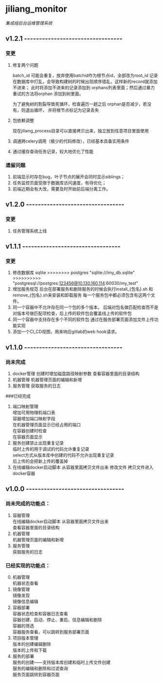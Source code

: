 # jiliang_monitor

*集成组后台运维管理系统*

## v1.2.1 ---------------------------------
### 变更
1. 修复两个问题

     batch_id 可能会重复，放弃使用batchid作为根节点id，全部改为root_id
     记录在数据库中打乱，会导致构建树的时候出现顺序错乱，这样新的record就添加不进来； 
     此时将添加不进来的记录添加到 orphans列表里面；然后通过暴力重试的方法将orphan
     添加到树里面。

     为了避免树的割裂导致死循环，检查遍历一趟之后 orphan是否减少，若没有，则退出循环，
     并将根节点标记为记录丢失

2. 包依赖调整

     现在jiliang_process目录可以直接拷贝出来，独立放到任意项目里面使用

3. 调通跨celery调用（极少的代码修改），已经基本具备实用条件

4. 通过缓存查询任务记录，较大地优化了性能

### 遗留问题
1. 前端显示时存在bug，叶子节点的展开会同时显示siblings； 
2. 任务监控页面受限于数据库访问速度，有待优化；
3. 前端近期会有大改，需要及时开始前后端分离工作。

## v1.2.0 ---------------------------------
### 变更
1. 任务管理系统上线

## v1.1.1 ---------------------------------
### 变更
1. 修改数据库
    sqlite >>>>>>>>  postgres
    "sqlite:///my_db.sqlite" >>>>>>>>>> "postgresql://postgres:123456@10.130.160.114:60030/my_test"
2. 增加服务规范
    后台在部署服务和删除服务的时候会执行install_{包名}.sh 和 remove_{包名}.sh来安装和卸载服务
    每一个服务包中都必须包含有这两个文件。
3. 同一个容器中不允许存在同一个包的多个版本。
    后端对包名做匹配检查而不是对版本号做匹配项检查，后上传的软件包会覆盖线上传的软件包
4. 同一个容器中支持存在多个不同的软件包
    通过在服务部署页面添加文件上传功能实现
5. 添加一个CI_CD视图，用来响应gitlab的web hook请求。


## v1.1.0 ---------------------------------
### 尚未完成
1. docker管理
    创建时增加磁盘路径映射参数
    查看容器里面的目录结构
2. 机器管理
    机器管理页面的编辑和新增
3. 服务管理
    获取服务的日志

###已经完成
1. 端口映射管理  
    增加可用物理机端口表  
    容器增加端口映射字段  
    在机器管理页面显示已经占用的端口  
    在容器创建时检查  
    在容器页面显示  
2. 服务创建禁止出现重复记录  
    临时上传的用于调试的代码允许重复记录  
    select方式从版本库中创建的代码不允许出现重复记录  
    后上传的会把新上传的覆盖掉
3. 在线编辑docker启动脚本
    从容器里面拷贝文件出来
    修改文件
    拷贝文件进入docker容器


## v1.0.0 ---------------------------------
### 尚未完成的功能点：
1. 容器管理  
    在线编辑docker启动脚本
    从容器里面拷贝文件出来  
    查看容器里面的目录结构  
2. 机器管理  
    机器管理页面的编辑和新增  
3. 服务管理  
    获取服务的日志  

### 已经实现的功能点：
0. 机器管理  
    机器状态查看  
1. 镜像管理  
    镜像发现  
    镜像信息编辑  
2. 容器部署  
    容器状态检查和容器日志查看  
    容器创建、启动、停止、重启、信息编辑和删除  
    容器的筛选  
    容器服务查看，可以跳转到服务部署页面  
3. 项目版本管理  
    版本的创建编辑删除  
    版本的上传和下载  
4. 服务的部署  
    服务的创建——支持版本库创建和临时上传文件创建  
    服务的编辑和删除和过滤查询  
    服务页面跳转到容器页面  

